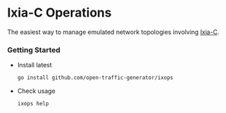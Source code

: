 # Ixia-C Operations

The easiest way to manage emulated network topologies involving [Ixia-C](https://github.com/open-traffic-generator/ixia-c).

### Getting Started

- Install latest

    ```sh
    go install github.com/open-traffic-generator/ixops
    ```

- Check usage

    ```sh
    ixops help
    ```
